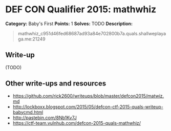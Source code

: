 # DEF CON Qualifier 2015: mathwhiz

**Category:** Baby's First
**Points:** 1
**Solves:** TODO
**Description:**

> mathwhiz_c951d46fed68687ad93a84e702800b7a.quals.shallweplayaga.me:21249


## Write-up

(TODO)

## Other write-ups and resources

* <https://github.com/rick2600/writeups/blob/master/defcon2015/matwiz.md>
* <http://lockboxx.blogspot.com/2015/05/defcon-ctf-2015-quals-writeup-babycmd.html>
* <http://pastebin.com/8Nb1Kv7J>
* <https://ctf-team.vulnhub.com/defcon-2015-quals-mathwhiz/>
